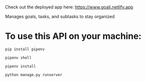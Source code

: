 Check out the deployed app here: https://www.goali.netlify.app

Manages goals, tasks, and subtasks to stay organized


# To use this API on your machine:

`pip install pipenv`

`pipenv shell`

`pipenv install`

`python manage.py runserver`
